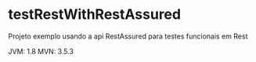 # testRestWithRestAssured
Projeto exemplo usando a api RestAssured para testes funcionais em Rest

JVM: 1.8
MVN: 3.5.3
